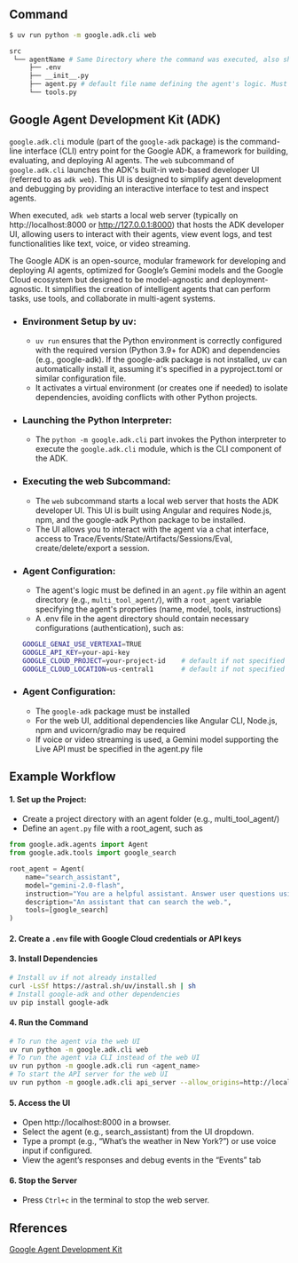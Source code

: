 

## Command
```bash
$ uv run python -m google.adk.cli web
```

```bash
src
 └── agentName # Same Directory where the command was executed, also show on UI
     ├── .env
     ├── __init__.py
     ├── agent.py # default file name defining the agent's logic. Must also contain a root_agent variable
     └── tools.py
```
## Google Agent Development Kit (ADK)
`google.adk.cli` module (part of the `google-adk` package) is the command-line interface (CLI) entry point for the Google ADK, a framework for building, evaluating, and deploying AI agents. 
The `web` subcommand of `google.adk.cli` launches the ADK's built-in web-based developer UI (referred to as `adk web`). This UI is designed to simplify agent development and debugging by providing an interactive interface to test and inspect agents.

When executed, `adk web` starts a local web server (typically on http://localhost:8000 or http://127.0.0.1:8000) that hosts the ADK developer UI, allowing users to interact with their agents, view event logs, and test functionalities like text, voice, or video streaming.

The Google ADK is an open-source, modular framework for developing and deploying AI agents, optimized for Google’s Gemini models and the Google Cloud ecosystem but designed to be model-agnostic and deployment-agnostic. It simplifies the creation of intelligent agents that can perform tasks, use tools, and collaborate in multi-agent systems.

* ### Environment Setup by uv:
    * `uv run` ensures that the Python environment is correctly configured with the required version (Python 3.9+ for ADK) and dependencies (e.g., google-adk). If the google-adk package is not installed, uv can automatically install it, assuming it's specified in a pyproject.toml or similar configuration file.
    * It activates a virtual environment (or creates one if needed) to isolate dependencies, avoiding conflicts with other Python projects.
* ### Launching the Python Interpreter:
    * The `python -m google.adk.cli` part invokes the Python interpreter to execute the `google.adk.cli` module, which is the CLI component of the ADK.
* ### Executing the web Subcommand:
    * The `web` subcommand starts a local web server that hosts the ADK developer UI. This UI is built using Angular and requires Node.js, npm, and the google-adk Python package to be installed.
    * The UI allows you to interact with the agent via a chat interface, access to Trace/Events/State/Artifacts/Sessions/Eval, create/delete/export a session.
* ### Agent Configuration:
    * The agent's logic must be defined in an `agent.py` file within an agent directory (e.g., `multi_tool_agent/`), with a `root_agent` variable specifying the agent's properties (name, model, tools, instructions)
    * A .env file in the agent directory should contain necessary configurations (authentication), such as:
    ```bash
    GOOGLE_GENAI_USE_VERTEXAI=TRUE
    GOOGLE_API_KEY=your-api-key
    GOOGLE_CLOUD_PROJECT=your-project-id    # default if not specified
    GOOGLE_CLOUD_LOCATION=us-central1       # default if not specified
    ```
* ### Agent Configuration:
    * The `google-adk` package must be installed 
    * For the web UI, additional dependencies like Angular CLI, Node.js, npm and uvicorn/gradio may be required
    * If voice or video streaming is used, a Gemini model supporting the Live API must be specified in the agent.py file



## Example Workflow

#### 1. Set up the Project:
- Create a project directory with an agent folder (e.g., multi_tool_agent/)
- Define an `agent.py` file with a root_agent, such as
```python
from google.adk.agents import Agent
from google.adk.tools import google_search

root_agent = Agent(
    name="search_assistant",
    model="gemini-2.0-flash",
    instruction="You are a helpful assistant. Answer user questions using Google Search when needed.",
    description="An assistant that can search the web.",
    tools=[google_search]
)
```
#### 2. Create a `.env` file with Google Cloud credentials or API keys
#### 3. Install Dependencies
```bash
# Install uv if not already installed
curl -LsSf https://astral.sh/uv/install.sh | sh
# Install google-adk and other dependencies
uv pip install google-adk
```

#### 4. Run the Command
```bash
# To run the agent via the web UI
uv run python -m google.adk.cli web
# To run the agent via CLI instead of the web UI
uv run python -m google.adk.cli run <agent_name>
# To start the API server for the web UI
uv run python -m google.adk.cli api_server --allow_origins=http://localhost:4200 --host=0.0.0.0
```
#### 5. Access the UI
- Open http://localhost:8000 in a browser.
- Select the agent (e.g., search_assistant) from the UI dropdown.
- Type a prompt (e.g., “What’s the weather in New York?”) or use voice input if configured.
- View the agent’s responses and debug events in the “Events” tab
#### 6. Stop the Server
- Press `Ctrl+c` in the terminal to stop the web server.


## Rferences

[Google Agent Development Kit](https://google.github.io/adk-docs/)